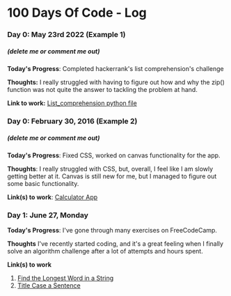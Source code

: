 # 100 Days Of Code - Log

### Day 0: May 23rd 2022 (Example 1)
##### (delete me or comment me out)

**Today's Progress**: Completed hackerrank's list comprehension's challenge

**Thoughts:** I really struggled with having to figure out how and why the zip() function was not quite the answer to tackling the problem at hand.

**Link to work:** [List_comprehension python file](https://github.com/shawnkiplagat69/Day-0-of-100days-of-code)

### Day 0: February 30, 2016 (Example 2)
##### (delete me or comment me out)

**Today's Progress**: Fixed CSS, worked on canvas functionality for the app.

**Thoughts**: I really struggled with CSS, but, overall, I feel like I am slowly getting better at it. Canvas is still new for me, but I managed to figure out some basic functionality.

**Link(s) to work**: [Calculator App](http://www.example.com)


### Day 1: June 27, Monday

**Today's Progress**: I've gone through many exercises on FreeCodeCamp.

**Thoughts** I've recently started coding, and it's a great feeling when I finally solve an algorithm challenge after a lot of attempts and hours spent.

**Link(s) to work**
1. [Find the Longest Word in a String](https://www.freecodecamp.com/challenges/find-the-longest-word-in-a-string)
2. [Title Case a Sentence](https://www.freecodecamp.com/challenges/title-case-a-sentence)

